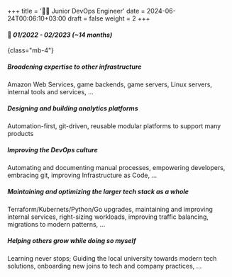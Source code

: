 +++
title = '🧑‍💻 Junior DevOps Engineer'
date = 2024-06-24T00:06:10+03:00
draft = false
weight = 2
+++

#### 📅 *01/2022 - 02/2023 (~14 months)*
{class="mb-4"}

##### Broadening expertise to other infrastructure

Amazon Web Services, game backends, game servers, Linux servers, internal tools and services, ...

##### Designing and building analytics platforms

Automation-first, git-driven, reusable modular platforms to support many products

##### Improving the DevOps culture

Automating and documenting manual processes, empowering developers, embracing git, improving Infrastructure as Code, ...

##### Maintaining and optimizing the larger tech stack as a whole

Terraform/Kubernets/Python/Go upgrades, maintaining and improving internal services, right-sizing workloads, improving traffic balancing, migrations to modern patterns, ...

##### Helping others grow while doing so myself

Learning never stops; Guiding the local university towards modern tech solutions, onboarding new joins to tech and company practices, ...
